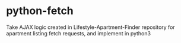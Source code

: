 # python-fetch
Take AJAX logic created in Lifestyle-Apartment-Finder repository for apartment listing fetch requests, and implement in python3
